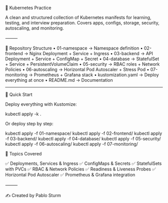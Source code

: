 🚀 Kubernetes Practice

A clean and structured collection of Kubernetes manifests for learning, testing, and interview preparation.
Covers apps, configs, storage, security, autoscaling, and monitoring.

⸻

📂 Repository Structure
	•	01-namespace → Namespace definition
	•	02-frontend → Nginx Deployment + Service + Ingress
	•	03-backend → API Deployment + Service + ConfigMap + Secret
	•	04-database → StatefulSet + Service + PersistentVolumeClaim
	•	05-security → RBAC roles + Network Policies
	•	06-autoscaling → Horizontal Pod Autoscaler + Stress Pod
	•	07-monitoring → Prometheus + Grafana stack
	•	kustomization.yaml → Deploy everything at once
	•	README.md → Documentation

---

🚀 Quick Start

Deploy everything with Kustomize:

kubectl apply -k .

Or deploy step by step:

kubectl apply -f 01-namespace/
kubectl apply -f 02-frontend/
kubectl apply -f 03-backend/
kubectl apply -f 04-database/
kubectl apply -f 05-security/
kubectl apply -f 06-autoscaling/
kubectl apply -f 07-monitoring/

🎯 Topics Covered

✅ Deployments, Services & Ingress
✅ ConfigMaps & Secrets
✅ StatefulSets with PVCs
✅ RBAC & Network Policies
✅ Readiness & Liveness Probes
✅ Horizontal Pod Autoscaler
✅ Prometheus & Grafana integration

⸻

✍️ Created by Pablo Sturm

